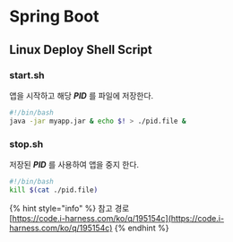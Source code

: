 # Spring Boot

## Linux Deploy Shell Script

### start.sh

앱을 시작하고 해당 _**PID**_ 를 파일에 저장한다.

```bash
#!/bin/bash
java -jar myapp.jar & echo $! > ./pid.file &
```

### stop.sh

저장된 _**PID**_ 를 사용하여 앱을 중지 한다.

```bash
#!/bin/bash
kill $(cat ./pid.file)
```

{% hint style="info" %}
참고 경로   
[https://code.i-harness.com/ko/q/195154c](https://code.i-harness.com/ko/q/195154c)
{% endhint %}



